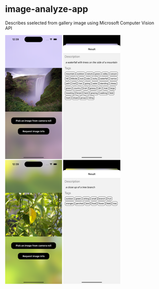 # image-analyze-app

Describes sselected from gallery image using Microsoft Computer Vision API

<img src="https://github.com/sefarax/screenshots/blob/main/image-analyze-app/waterfall.png?raw=true" height="400">
<img src="https://github.com/sefarax/screenshots/blob/main/image-analyze-app/waterfall_result.png?raw=true" height="400">
<img src="https://github.com/sefarax/screenshots/blob/main/image-analyze-app/leafs.png?raw=true" height="400">
<img src="https://github.com/sefarax/screenshots/blob/main/image-analyze-app/leafs_result.png?raw=true" height="400">
